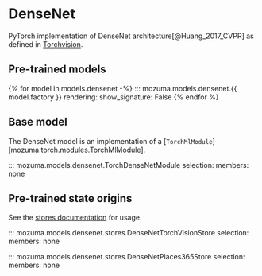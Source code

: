 # DenseNet

PyTorch implementation of DenseNet architecture[@Huang_2017_CVPR] as defined in [Torchvision](https://pytorch.org/vision/stable/models.html).

## Pre-trained models

{% for model in models.densenet -%}
::: mozuma.models.densenet.{{ model.factory }}
    rendering:
        show_signature: False
{% endfor %}


## Base model

The DenseNet model is an implementation of a [`TorchMlModule`][mozuma.torch.modules.TorchMlModule].

::: mozuma.models.densenet.TorchDenseNetModule
    selection:
        members: none

## Pre-trained state origins

See the [stores documentation](../references/stores.md) for usage.

::: mozuma.models.densenet.stores.DenseNetTorchVisionStore
    selection:
        members: none

::: mozuma.models.densenet.stores.DenseNetPlaces365Store
    selection:
        members: none
